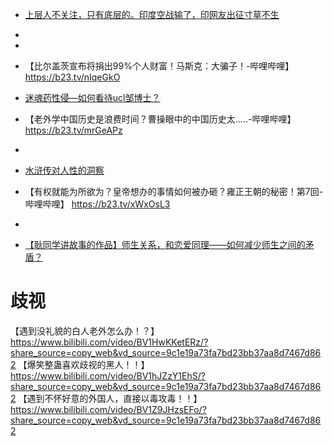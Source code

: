- [上层人不关注，只有底层的。印度空战输了，印网友出征寸草不生](https://b23.tv/ZHpPv05)
- 
- 
- 【比尔盖茨宣布将捐出99%个人财富！马斯克：大骗子！-哔哩哔哩】 https://b23.tv/nIqeGkO
- [迷魂药性侵—如何看待ucl邹博士？](https://www.douyin.com/video/7479426360180542777)
- 【老外学中国历史是浪费时间？曹操眼中的中国历史太…..-哔哩哔哩】 https://b23.tv/mrGeAPz
- 

- [水浒传对人性的洞察](https://www.douyin.com/video/7473670195903548708)

- 【有权就能为所欲为？皇帝想办的事情如何被办砸？雍正王朝的秘密！第7回-哔哩哔哩】 https://b23.tv/xWxOsL3
- 

- [【耿同学讲故事的作品】师生关系，和恋爱同理——如何减少师生之间的矛盾？](https://www.douyin.com/video/7477245816877501748) 

# 歧视
【遇到没礼貌的白人老外怎么办！？】 https://www.bilibili.com/video/BV1HwKKetERz/?share_source=copy_web&vd_source=9c1e19a73fa7bd23bb37aa8d7467d862
【爆笑整蛊喜欢歧视的黑人！！】 https://www.bilibili.com/video/BV1hJZzY1EhS/?share_source=copy_web&vd_source=9c1e19a73fa7bd23bb37aa8d7467d862
【遇到不怀好意的外国人，直接以毒攻毒！！】 https://www.bilibili.com/video/BV1Z9JHzsEFo/?share_source=copy_web&vd_source=9c1e19a73fa7bd23bb37aa8d7467d862
